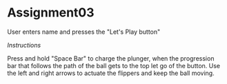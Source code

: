 # Assignment03
 
User enters name and presses the "Let's Play button"

*Instructions*

Press and hold "Space Bar" to charge the plunger, when the progression bar that follows the path of the ball gets to the top let go of the button. Use the left and right arrows to actuate the flippers and keep the ball moving. 
